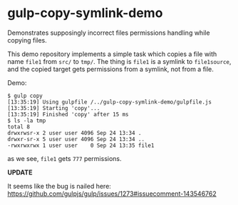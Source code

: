 # gulp-copy-symlink-demo

Demonstrates supposingly incorrect files permissions handling while copying files.

This demo repository implements a simple task which copies a file with name `file1` from `src/` to `tmp/`. The thing is `file1` is a symlink to `file1source`, and the copied target gets permissions from a symlink, not from a file.

Demo:

```
$ gulp copy
[13:35:19] Using gulpfile /../gulp-copy-symlink-demo/gulpfile.js
[13:35:19] Starting 'copy'...
[13:35:19] Finished 'copy' after 15 ms
$ ls -la tmp
total 8
drwxrwsr-x 2 user user 4096 Sep 24 13:34 .
drwxr-sr-x 5 user user 4096 Sep 24 13:34 ..
-rwxrwxrwx 1 user user    0 Sep 24 13:35 file1
```

as we see, `file1` gets `777` permissions.


**UPDATE**

It seems like the bug is nailed here: https://github.com/gulpjs/gulp/issues/1273#issuecomment-143546762
